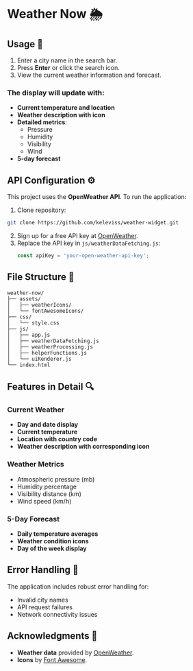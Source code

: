 # Weather Now 🌦️

## Usage 🚀
1. Enter a city name in the search bar.
2. Press **Enter** or click the search icon.
3. View the current weather information and forecast.

### The display will update with:
- **Current temperature and location**
- **Weather description with icon**
- **Detailed metrics**:
  - Pressure
  - Humidity
  - Visibility
  - Wind
- **5-day forecast**


## API Configuration ⚙️
This project uses the **OpenWeather API**. To run the application:
1. Clone repository:
  ```bash
  git clone https://github.com/keleviss/weather-widget.git
  ```
2. Sign up for a free API key at [OpenWeather](https://openweathermap.org/).
3. Replace the API key in `js/weatherDataFetching.js`:
   ```javascript
   const apiKey = 'your-open-weather-api-key';
   ```


## File Structure 📁
```plaintext
weather-now/
├── assets/
│   ├── weatherIcons/
│   └── fontAwesomeIcons/
├── css/
│   └── style.css
├── js/
│   ├── app.js
│   ├── weatherDataFetching.js
│   ├── weatherProcessing.js
│   ├── helperFunctions.js
│   └── uiRenderer.js
└── index.html
```


## Features in Detail 🔍

### Current Weather
- **Day and date display**
- **Current temperature**
- **Location with country code**
- **Weather description with corresponding icon**

### Weather Metrics
- Atmospheric pressure (mb)
- Humidity percentage
- Visibility distance (km)
- Wind speed (km/h)

### 5-Day Forecast
- **Daily temperature averages**
- **Weather condition icons**
- **Day of the week display**


## Error Handling 🚨
The application includes robust error handling for:
- Invalid city names
- API request failures
- Network connectivity issues


## Acknowledgments 🙏
- **Weather data** provided by [OpenWeather](https://openweathermap.org/).
- **Icons** by [Font Awesome](https://fontawesome.com/).
